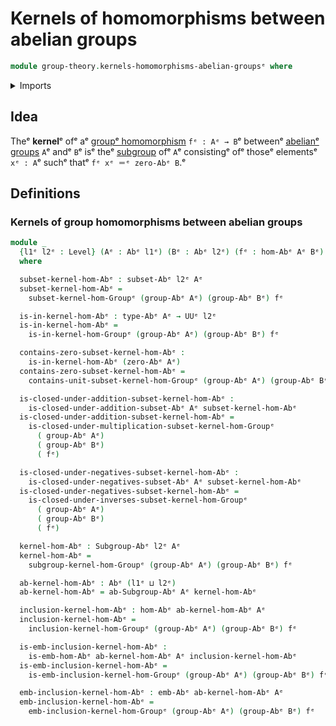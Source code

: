 # Kernels of homomorphisms between abelian groups

```agda
module group-theory.kernels-homomorphisms-abelian-groupsᵉ where
```

<details><summary>Imports</summary>

```agda
open import foundation.universe-levelsᵉ

open import group-theory.abelian-groupsᵉ
open import group-theory.embeddings-abelian-groupsᵉ
open import group-theory.homomorphisms-abelian-groupsᵉ
open import group-theory.kernels-homomorphisms-groupsᵉ
open import group-theory.subgroups-abelian-groupsᵉ
open import group-theory.subsets-abelian-groupsᵉ
```

</details>

## Idea

Theᵉ **kernel**ᵉ ofᵉ aᵉ
[groupᵉ homomorphism](group-theory.homomorphisms-abelian-groups.mdᵉ) `fᵉ : Aᵉ → B`ᵉ
betweenᵉ [abelianᵉ groups](group-theory.abelian-groups.mdᵉ) `A`ᵉ andᵉ `B`ᵉ isᵉ theᵉ
[subgroup](group-theory.subgroups-abelian-groups.mdᵉ) ofᵉ `A`ᵉ consistingᵉ ofᵉ thoseᵉ
elementsᵉ `xᵉ : A`ᵉ suchᵉ thatᵉ `fᵉ xᵉ ＝ᵉ zero-Abᵉ B`.ᵉ

## Definitions

### Kernels of group homomorphisms between abelian groups

```agda
module _
  {l1ᵉ l2ᵉ : Level} (Aᵉ : Abᵉ l1ᵉ) (Bᵉ : Abᵉ l2ᵉ) (fᵉ : hom-Abᵉ Aᵉ Bᵉ)
  where

  subset-kernel-hom-Abᵉ : subset-Abᵉ l2ᵉ Aᵉ
  subset-kernel-hom-Abᵉ =
    subset-kernel-hom-Groupᵉ (group-Abᵉ Aᵉ) (group-Abᵉ Bᵉ) fᵉ

  is-in-kernel-hom-Abᵉ : type-Abᵉ Aᵉ → UUᵉ l2ᵉ
  is-in-kernel-hom-Abᵉ =
    is-in-kernel-hom-Groupᵉ (group-Abᵉ Aᵉ) (group-Abᵉ Bᵉ) fᵉ

  contains-zero-subset-kernel-hom-Abᵉ :
    is-in-kernel-hom-Abᵉ (zero-Abᵉ Aᵉ)
  contains-zero-subset-kernel-hom-Abᵉ =
    contains-unit-subset-kernel-hom-Groupᵉ (group-Abᵉ Aᵉ) (group-Abᵉ Bᵉ) fᵉ

  is-closed-under-addition-subset-kernel-hom-Abᵉ :
    is-closed-under-addition-subset-Abᵉ Aᵉ subset-kernel-hom-Abᵉ
  is-closed-under-addition-subset-kernel-hom-Abᵉ =
    is-closed-under-multiplication-subset-kernel-hom-Groupᵉ
      ( group-Abᵉ Aᵉ)
      ( group-Abᵉ Bᵉ)
      ( fᵉ)

  is-closed-under-negatives-subset-kernel-hom-Abᵉ :
    is-closed-under-negatives-subset-Abᵉ Aᵉ subset-kernel-hom-Abᵉ
  is-closed-under-negatives-subset-kernel-hom-Abᵉ =
    is-closed-under-inverses-subset-kernel-hom-Groupᵉ
      ( group-Abᵉ Aᵉ)
      ( group-Abᵉ Bᵉ)
      ( fᵉ)

  kernel-hom-Abᵉ : Subgroup-Abᵉ l2ᵉ Aᵉ
  kernel-hom-Abᵉ =
    subgroup-kernel-hom-Groupᵉ (group-Abᵉ Aᵉ) (group-Abᵉ Bᵉ) fᵉ

  ab-kernel-hom-Abᵉ : Abᵉ (l1ᵉ ⊔ l2ᵉ)
  ab-kernel-hom-Abᵉ = ab-Subgroup-Abᵉ Aᵉ kernel-hom-Abᵉ

  inclusion-kernel-hom-Abᵉ : hom-Abᵉ ab-kernel-hom-Abᵉ Aᵉ
  inclusion-kernel-hom-Abᵉ =
    inclusion-kernel-hom-Groupᵉ (group-Abᵉ Aᵉ) (group-Abᵉ Bᵉ) fᵉ

  is-emb-inclusion-kernel-hom-Abᵉ :
    is-emb-hom-Abᵉ ab-kernel-hom-Abᵉ Aᵉ inclusion-kernel-hom-Abᵉ
  is-emb-inclusion-kernel-hom-Abᵉ =
    is-emb-inclusion-kernel-hom-Groupᵉ (group-Abᵉ Aᵉ) (group-Abᵉ Bᵉ) fᵉ

  emb-inclusion-kernel-hom-Abᵉ : emb-Abᵉ ab-kernel-hom-Abᵉ Aᵉ
  emb-inclusion-kernel-hom-Abᵉ =
    emb-inclusion-kernel-hom-Groupᵉ (group-Abᵉ Aᵉ) (group-Abᵉ Bᵉ) fᵉ
```